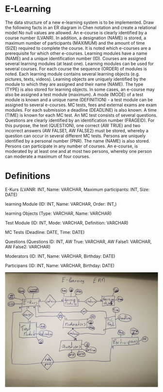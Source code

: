 # E-Learning

The data structure of a new e-learning system is to be implemented. Draw the following facts in an ER diagram in Chen notation and create a relational model No null values are allowed.
An e-course is clearly identified by a course number (LVANR). In addition, a designation (NAME) is stored, a maximum number of participants (MAXIMUM) and the amount of time (SIZE) required to complete the course. It is noted which e-courses are a prerequisite for which other e-courses.
Learning modules have a name (NAME) and a unique identification number (ID). Courses are assigned several learning modules (at least one). Learning modules can be used for several courses. For each course the sequence (ORDER) of modules is noted.
Each learning module contains several learning objects (e.g. pictures, texts, videos). Learning objects are uniquely identified by the module to which they are assigned and their name (NAME). The type (TYPE) is also stored for learning objects.
In some cases, an e-course may also be assigned a test module (maximum). A mode (MODE) of a test module is known and a unique name (DEFINITION) - a test module can be assigned to several e-courses. MC tests, fees and external exams are exam modules. For each submission a deadline (DEADLINE) is also known. A time (TIME) is known for each MC test. An MC test consists of several questions. Questions are clearly identified by an identification number (FRAGEID). For this purpose, the text (QUESTION), one correct (AW TRUE) and two incorrect answers (AW FALSE1, AW FALSE2) must be stored, whereby a question can occur in several different MC tests.
Persons are uniquely identified by a personal number (PNR). The name (NAME) is also stored. Persons can participate in any number of courses. An e-course, is moderated by at least one and at most two persons, whereby one person can moderate a maximum of four courses.


# Definitions

E-Kurs (LVANR: INT, Name: VARCHAR, Maximum participants: INT, Size: DATE)

learning Module (ID: INT, Name: VARCHAR, Order: INT,)

learning Objects (Type: VARCHAR, Name: VARCHAR)

Test Module (ID: INT, Mode: VARCHAR, Definition: VARCHAR)

MC Tests (Deadline: DATE, Time: DATE)

Questions (Questions ID: INT, AW True: VARCHAR, AW False1: VARCHAR, AW False2: VARCHAR)

Moderators (ID: INT, Name: VARCHAR, Birthday: DATE)

Participans (ID: INT, Name: VARCHAR, Birthday: DATE)

![!Foto](ekurs.jpg)